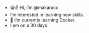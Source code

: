 - 😀✌️ Hi, I’m @makaracc
-  I’m interested in learning new skills.
- 🐳 I’m currently learning Docker.
- I am on a 30 days 

<!---
makaracc/makaracc is a ✨ special ✨ repository because its `README.md` (this file) appears on your GitHub profile.
You can click the Preview link to take a look at your changes.
--->
